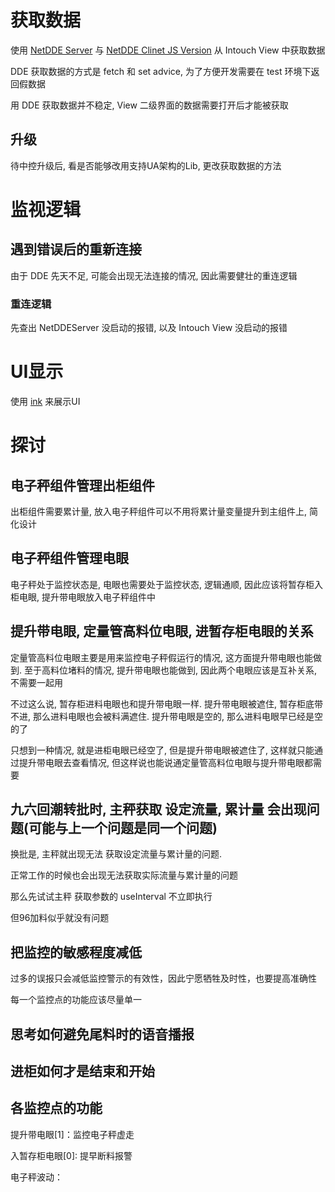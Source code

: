 # 获取数据
使用 [NetDDE Server](https://github.com/chrisoldwood/NetDDE) 与 [NetDDE Clinet JS Version](https://github.com/st-one-io/netdde) 从 Intouch View 中获取数据

DDE 获取数据的方式是 fetch 和 set advice, 为了方便开发需要在 test 环境下返回假数据

用 DDE 获取数据并不稳定, View 二级界面的数据需要打开后才能被获取

## 升级

待中控升级后, 看是否能够改用支持UA架构的Lib, 更改获取数据的方法

# 监视逻辑


## 遇到错误后的重新连接

由于 DDE 先天不足, 可能会出现无法连接的情况, 因此需要健壮的重连逻辑

### 重连逻辑

先查出 NetDDEServer 没启动的报错, 以及 Intouch View 没启动的报错 

# UI显示

使用 [ink](https://github.com/vadimdemedes/ink) 来展示UI

# 探讨

## 电子秤组件管理出柜组件

出柜组件需要累计量, 放入电子秤组件可以不用将累计量变量提升到主组件上, 简化设计

## 电子秤组件管理电眼

电子秤处于监控状态是, 电眼也需要处于监控状态, 逻辑通顺, 因此应该将暂存柜入柜电眼, 提升带电眼放入电子秤组件中

## 提升带电眼, 定量管高料位电眼, 进暂存柜电眼的关系

定量管高料位电眼主要是用来监控电子秤假运行的情况, 这方面提升带电眼也能做到. 至于高料位堵料的情况, 提升带电眼也能做到, 因此两个电眼应该是互补关系, 不需要一起用

不过这么说, 暂存柜进料电眼也和提升带电眼一样. 提升带电眼被遮住, 暂存柜底带不进, 那么进料电眼也会被料满遮住. 提升带电眼是空的, 那么进料电眼早已经是空的了

只想到一种情况, 就是进柜电眼已经空了, 但是提升带电眼被遮住了, 这样就只能通过提升带电眼去查看情况, 但这样说也能说通定量管高料位电眼与提升带电眼都需要


## 九六回潮转批时, 主秤获取 设定流量, 累计量 会出现问题(可能与上一个问题是同一个问题)

换批是, 主秤就出现无法 获取设定流量与累计量的问题. 

正常工作的时候也会出现无法获取实际流量与累计量的问题

那么先试试主秤 获取参数的 useInterval 不立即执行

但96加料似乎就没有问题


## 把监控的敏感程度减低

过多的误报只会减低监控警示的有效性，因此宁愿牺牲及时性，也要提高准确性

每一个监控点的功能应该尽量单一

## 思考如何避免尾料时的语音播报

## 进柜如何才是结束和开始

## 各监控点的功能

提升带电眼[1]：监控电子秤虚走

入暂存柜电眼[0]: 提早断料报警

电子秤波动：

